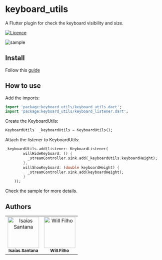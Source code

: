 # keyboard_utils

A Flutter plugin for check the keyboard visibility and size.

[![Licence](https://img.shields.io/dub/l/vibe-d.svg?maxAge=2592000)](https://opensource.org/licenses/MIT)

![sample](https://i.imgur.com/OgictdS.gif)

## Install

Follow this [guide](https://pub.dev/packages/keyboard_utils/#-installing-tab-) 

## How to use

Add the imports:
```dart
import 'package:keyboard_utils/keyboard_utils.dart';
import 'package:keyboard_utils/keyboard_listener.dart';
```
Create the KeyboardUtils:
```dart
KeyboardUtils  _keyboardUtils = KeyboardUtils();
```

Attach the listener to KeyboardUtils:

```dart
_keyboardUtils.add(listener: KeyboardListener(
        willHideKeyboard: () {
          _streamController.sink.add(_keyboardUtils.keyboardHeight);
        },
        willShowKeyboard: (double keyboardHeight) {
          _streamController.sink.add(keyboardHeight);
        }
    ));
```

Check the sample for more details.

## Authors

<table>
  <tr>
    <td align="center"><a href="https://github.com/IsaiasSantana"><img src="https://avatars3.githubusercontent.com/u/18197600?s=460&v=4" width="100px;" alt="Isaías Santana"/><br /><sub><b>Isaías Santana</b></td>
 
   <td align="center"><a href="https://github.com/wilfilho"><img src="https://avatars2.githubusercontent.com/u/4473670?s=400&v=4" width="100px;" alt="Will Filho"/><br /><sub><b>Will Filho</b></td>
  </tr>
</table>
